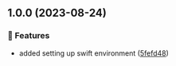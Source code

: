 ## 1.0.0 (2023-08-24)


### 🚀 Features

* added setting up swift environment ([5fefd48](https://github.com/SwiftyLab/setup-swift/commit/5fefd484e9bbe8a9052f841a399ad0d8eb53db57))

